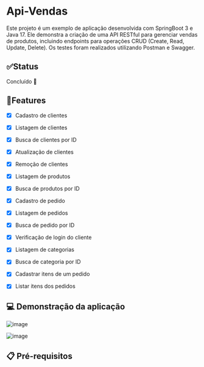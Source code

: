 # Api-Vendas

Este projeto é um exemplo de aplicação desenvolvida com SpringBoot 3 e Java 17. Ele demonstra a criação de uma API RESTful para gerenciar vendas de produtos, incluindo endpoints para operações CRUD (Create, Read, Update, Delete). Os testes foram realizados utilizando Postman e Swagger.

## ✅Status

Concluído 🎉


## 🧩Features

- [x] Cadastro de clientes
- [x] Listagem de clientes
- [x] Busca de clientes por ID
- [x] Atualização de clientes
- [x] Remoção de clientes
- [x] Listagem de produtos
- [x] Busca de produtos por ID
- [x] Cadastro de pedido
- [x] Listagem de pedidos
- [x] Busca de pedido por ID
- [x] Verificação de login do cliente
- [x] Listagem de categorias
- [x] Busca de categoria por ID
- [x] Cadastrar itens de um pedido
- [x] Listar itens dos pedidos


## 💻 Demonstração da aplicação
![image](https://github.com/Artur-Muniz21/Api-Vendas/assets/168787555/9e665403-145c-44ac-aa4f-f23fcbd4d8f3)

![image](https://github.com/Artur-Muniz21/Api-Vendas/assets/168787555/070fab3c-7c8c-42af-81e1-4c687500038c)




## 📋 Pré-requisitos
